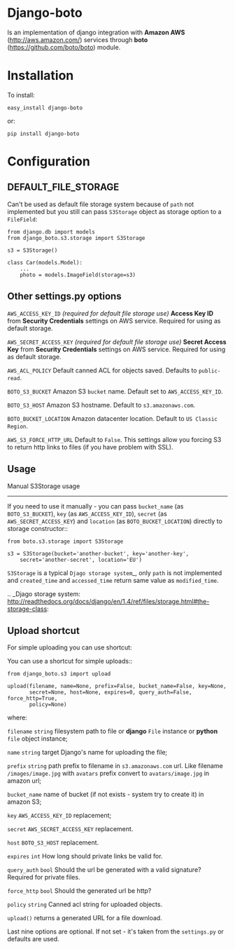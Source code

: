 Django-boto
===========

Is an implementation of django integration with **Amazon AWS**
(http://aws.amazon.com/) services through **boto**
(https://github.com/boto/boto) module.

Installation
============

To install:

    easy_install django-boto

or:

    pip install django-boto

Configuration
=============

DEFAULT_FILE_STORAGE
----------------------

Can't be used as default file storage system because of ``path`` not
implemented but you still can pass ``S3Storage`` object as storage
option to a ``FileField``:



    from django.db import models
    from django_boto.s3.storage import S3Storage

    s3 = S3Storage()

    class Car(models.Model):
        ...
        photo = models.ImageField(storage=s3)

Other settings.py options
-------------------------

``AWS_ACCESS_KEY_ID``
    *(required for default file storage use)* **Access Key ID** from
    **Security Credentials** settings on AWS service. Required for using
    as default storage.

``AWS_SECRET_ACCESS_KEY``
    *(required for default file storage use)* **Secret Access Key** from
    **Security Credentials** settings on AWS service. Required for using
    as default storage.

``AWS_ACL_POLICY``
    Default canned ACL for objects saved. Defaults to ``public-read``.

``BOTO_S3_BUCKET``
    Amazon S3 ``bucket`` name. Default set to ``AWS_ACCESS_KEY_ID``.

``BOTO_S3_HOST``
    Amazon S3 hostname. Default to ``s3.amazonaws.com``.

``BOTO_BUCKET_LOCATION``
    Amazon datacenter location. Default to ``US Classic Region``.

``AWS_S3_FORCE_HTTP_URL``
    Default to ``False``. This settings allow you forcing S3 to return http links to files (if you have problem with SSL).

Usage
-----

Manual S3Storage usage
**********************

If you need to use it manually - you can pass ``bucket_name``
(as ``BOTO_S3_BUCKET``), ``key`` (as ``AWS_ACCESS_KEY_ID``),
``secret`` (as ``AWS_SECRET_ACCESS_KEY``) and ``location``
(as ``BOTO_BUCKET_LOCATION``)
directly to storage constructor::

    from boto.s3.storage import S3Storage

    s3 = S3Storage(bucket='another-bucket', key='another-key',
        secret='another-secret', location='EU')


``S3Storage`` is a typical `Djago storage system`_, only ``path``
is not implemented and ``created_time`` and ``accessed_time`` return
same value as ``modified_time``.

.. _Djago storage system: http://readthedocs.org/docs/django/en/1.4/ref/files/storage.html#the-storage-class:

Upload shortcut
---------------

For simple uploading you can use shortcut:

You can use a shortcut for simple uploads::

    from django_boto.s3 import upload

    upload(filename, name=None, prefix=False, bucket_name=False, key=None,
           secret=None, host=None, expires=0, query_auth=False, force_http=True,
           policy=None)

where:

``filename``
    ``string`` filesystem path to file or **django** ``File`` instance
    or **python** ``file`` object instance;

``name``
    ``string`` target Django's name for uploading the file;

``prefix``
    ``string`` path prefix to filename in ``s3.amazonaws.com`` url. Like
    filename ``/images/image.jpg`` with ``avatars`` prefix convert to
    ``avatars/image.jpg`` in amazon url;

``bucket_name``
    name of bucket (if not exists - system try to create it) in amazon
    S3;

``key``
    ``AWS_ACCESS_KEY_ID`` replacement;

``secret``
    ``AWS_SECRET_ACCESS_KEY`` replacement.

``host``
    ``BOTO_S3_HOST`` replacement.

``expires``
    ``int`` How long should private links be valid for.

``query_auth``
    ``bool`` Should the url be generated with a valid signature?
    Required for private files.

``force_http``
    ``bool`` Should the generated url be http?

``policy``
    ``string`` Canned acl string for uploaded objects.

``upload()`` returns a generated URL for a file download.

Last nine options are optional. If not set - it's taken from the ``settings.py``
or defaults are used.
